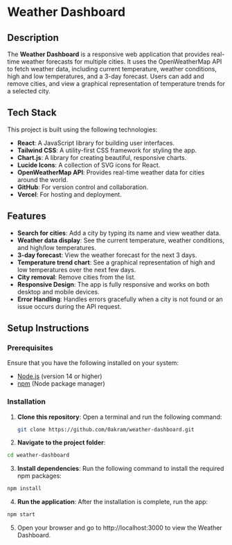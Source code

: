 # Weather Dashboard

## Description

The **Weather Dashboard** is a responsive web application that provides real-time weather forecasts for multiple cities. It uses the OpenWeatherMap API to fetch weather data, including current temperature, weather conditions, high and low temperatures, and a 3-day forecast. Users can add and remove cities, and view a graphical representation of temperature trends for a selected city.

## Tech Stack

This project is built using the following technologies:

- **React**: A JavaScript library for building user interfaces.
- **Tailwind CSS**: A utility-first CSS framework for styling the app.
- **Chart.js**: A library for creating beautiful, responsive charts.
- **Lucide Icons**: A collection of SVG icons for React.
- **OpenWeatherMap API**: Provides real-time weather data for cities around the world.
- **GitHub**: For version control and collaboration.
- **Vercel**: For hosting and deployment.

## Features

- **Search for cities**: Add a city by typing its name and view weather data.
- **Weather data display**: See the current temperature, weather conditions, and high/low temperatures.
- **3-day forecast**: View the weather forecast for the next 3 days.
- **Temperature trend chart**: See a graphical representation of high and low temperatures over the next few days.
- **City removal**: Remove cities from the list.
- **Responsive Design**: The app is fully responsive and works on both desktop and mobile devices.
- **Error Handling**: Handles errors gracefully when a city is not found or an issue occurs during the API request.

## Setup Instructions

### Prerequisites

Ensure that you have the following installed on your system:

- [Node.js](https://nodejs.org/) (version 14 or higher)
- [npm](https://www.npmjs.com/) (Node package manager)

### Installation

1. **Clone this repository**:
   Open a terminal and run the following command:

   ```bash
   git clone https://github.com/0akram/weather-dashboard.git
   ```

2. **Navigate to the project folder**:

```bash
cd weather-dashboard
   ```

3. **Install dependencies**: Run the following command to install the required npm packages:
```bash
npm install
   ```


4. **Run the application**: After the installation is complete, run the app:
```bash
npm start
   ```

5. Open your browser and go to http://localhost:3000 to view the Weather Dashboard.




